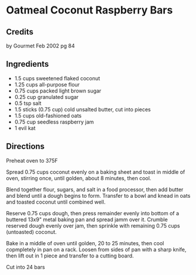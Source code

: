 # Oatmeal Coconut Raspberry Bars 

## Credits

by Gourmet Feb 2002 pg 84

## Ingredients

- 1.5 cups sweetened flaked coconut
- 1.25 cups all-purpose flour
- 0.75 cups packed light brown sugar
- 0.25 cup granulated sugar
- 0.5 tsp salt
- 1.5 sticks (0.75 cup) cold unsalted butter, cut into pieces
- 1.5 cups old-fashioned oats
- 0.75 cup seedless raspberry jam
- 1 evil kat

## Directions

Preheat oven to 375F  
  
 Spread 0.75 cups coconut evenly on a baking sheet and toast in middle of oven, stirring once, until golden, about 8 minutes, then cool.  
  
 Blend together flour, sugars, and salt in a food processor, then add butter and blend until a dough begins to form. Transfer to a bowl and knead in oats and toasted coconut until combined well.  
  
 Reserve 0.75 cups dough, then press remainder evenly into bottom of a buttered 13x9" metal baking pan and spread jamm over it. Crumble reserved dough evenly over jam, then sprinkle with remaining 0.75 cups (untoasted) coconut.  
  
 Bake in a middle of oven until golden, 20 to 25 minutes, then cool copmpletely in pan on a rack. Loosen from sides of pan with a sharp knife, then lift out in 1 piece and transfer to a cutting board.  
  
 Cut into 24 bars

